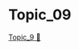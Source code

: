 # Topic_09

[Topic_9 &#128279;](https://alison.com/topic/learn/84271/topic-a-demo-8-optimization-part-6)
